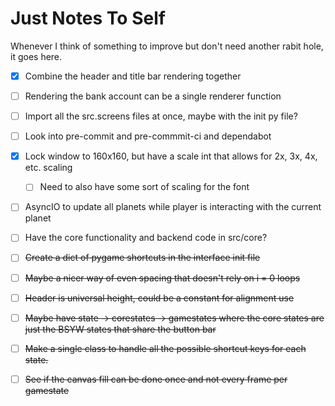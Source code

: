 # Just Notes To Self

Whenever I think of something to improve but don't need another rabit hole, it goes here.

- [x] Combine the header and title bar rendering together
- [ ] Rendering the bank account can be a single renderer function
- [ ] Import all the src.screens files at once, maybe with the init py file?
- [ ] Look into pre-commit and pre-commmit-ci and dependabot
- [x] Lock window to 160x160, but have a scale int that allows for 2x, 3x, 4x, etc. scaling
  - [ ] Need to also have some sort of scaling for the font
- [ ] AsyncIO to update all planets while player is interacting with the current planet
- [ ] Have the core functionality and backend code in src/core?

- [ ] ~~Create a dict of pygame shortcuts in the interface init file~~
- [ ] ~~Maybe a nicer way of even spacing that doesn't rely on i = 0 loops~~
- [ ] ~~Header is universal height, could be a constant for alignment use~~
- [ ] ~~Maybe have state -> corestates -> gamestates where the core states are just the BSYW states that share the button bar~~
- [ ] ~~Make a single class to handle all the possible shortcut keys for each state.~~
- [ ] ~~See if the canvas fill can be done once and not every frame per gamestate~~
